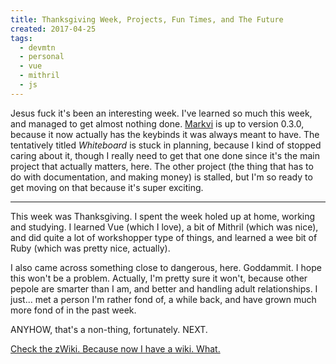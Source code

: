 ```yaml
---
title: Thanksgiving Week, Projects, Fun Times, and The Future
created: 2017-04-25
tags:
  - devmtn
  - personal
  - vue
  - mithril
  - js
---
```


Jesus fuck it's been an interesting week. I've learned so much this week, and managed to get almost nothing done. [Markvi](http://npm.im/markvi) is up to version 0.3.0, because it now actually has the keybinds it was always meant to have. The tentatively titled _Whiteboard_ is stuck in planning, because I kind of stopped caring about it, though I really need to get that one done since it's the main project that actually matters, here. The other project (the thing that has to do with documentation, and making money) is stalled, but I'm so ready to get moving on that because it's super exciting.

--------

This week was Thanksgiving. I spent the week holed up at home, working and studying. I learned Vue (which I love), a bit of Mithril (which was nice), and did quite a lot of workshopper type of things, and learned a wee bit of Ruby (which was pretty nice, actually).

I also came across something close to dangerous, here. Goddammit. I hope this won't be a problem. Actually, I'm pretty sure it won't, because other pepole are smarter than I am, and better and handling adult relationships. I just... met a person I'm rather fond of, a while back, and have grown much more fond of in the past week.

ANYHOW, that's a non-thing, fortunately. NEXT.

[Check the zWiki. Because now I have a wiki. What.](http://zacanger.com/wiki)
